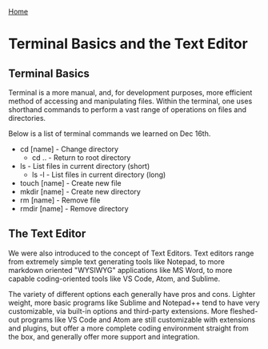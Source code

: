 [Home](https://zx37.github.io/learning-journal/)

# Terminal Basics and the Text Editor

## Terminal Basics

Terminal is a more manual, and, for development purposes, more efficient method of accessing and manipulating files. Within the terminal, one uses shorthand commands to perform a vast range of operations on files and directories.

Below is a list of terminal commands we learned on Dec 16th.

- cd [name] - Change directory
  - cd .. - Return to root directory
- ls - List files in current directory (short)
  - ls -l - List files in current directory (long)
- touch [name] - Create new file
- mkdir [name] - Create new directory
- rm [name] - Remove file
- rmdir [name] - Remove directory

## The Text Editor

We were also introduced to the concept of Text Editors. Text editors range from extremely simple text generating tools like Notepad, to more markdown oriented "WYSIWYG" applications like MS Word, to more capable coding-oriented tools like VS Code, Atom, and Sublime.

The variety of different options each generally have pros and cons. Lighter weight, more basic programs like Sublime and Notepad++ tend to have very customizable, via built-in options and third-party extensions. More fleshed-out programs like VS Code and Atom are still customizable with extensions and plugins, but offer a more complete coding environment straight from the box, and generally offer more support and integration.

